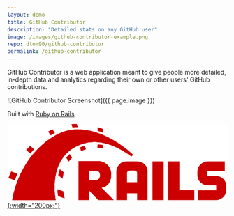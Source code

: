```yaml
---
layout: demo
title: GitHub Contributor
description: "Detailed stats on any GitHub user"
image: /images/github-contributor-example.png
repo: dtom90/github-contributor
permalink: /github-contributor
---
```

GitHub Contributor is a web application meant to give people more detailed, in-depth data and analytics regarding their own or other users' GitHub contributions.

![GitHub Contributor Screenshot]({{ page.image }})

Built with [Ruby on Rails](http://rubyonrails.org/) 

[![Rails Logo](/images/rails-logo.svg){:width="200px;"}](http://rubyonrails.org/)